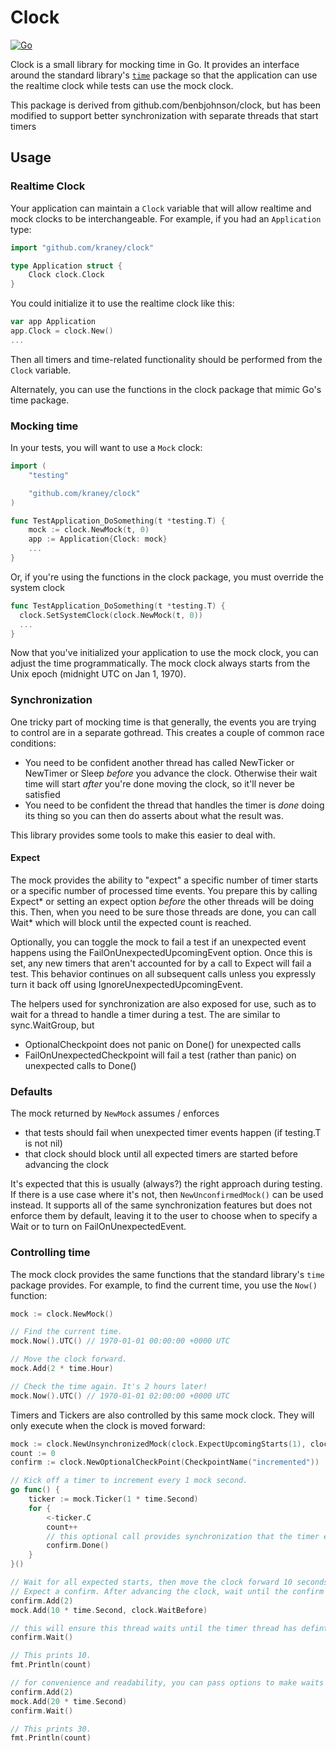 Clock
=====

[![Go](https://github.com/kraney/clock/actions/workflows/go.yml/badge.svg)](https://github.com/kraney/clock/actions/workflows/go.yml)

Clock is a small library for mocking time in Go. It provides an interface
around the standard library's [`time`][time] package so that the application
can use the realtime clock while tests can use the mock clock.

This package is derived from github.com/benbjohnson/clock, but has been modified
to support better synchronization with separate threads that start timers

[time]: http://golang.org/pkg/time/


## Usage

### Realtime Clock

Your application can maintain a `Clock` variable that will allow realtime and
mock clocks to be interchangeable. For example, if you had an `Application` type:

```go
import "github.com/kraney/clock"

type Application struct {
	Clock clock.Clock
}
```

You could initialize it to use the realtime clock like this:

```go
var app Application
app.Clock = clock.New()
...
```

Then all timers and time-related functionality should be performed from the
`Clock` variable.

Alternately, you can use the functions in the clock package that mimic Go's time package.


### Mocking time

In your tests, you will want to use a `Mock` clock:

```go
import (
	"testing"

	"github.com/kraney/clock"
)

func TestApplication_DoSomething(t *testing.T) {
	mock := clock.NewMock(t, 0)
	app := Application{Clock: mock}
	...
}
```

Or, if you're using the functions in the clock package, you must override
the system clock

```go
func TestApplication_DoSomething(t *testing.T) {
  clock.SetSystemClock(clock.NewMock(t, 0))
  ...
}
```

Now that you've initialized your application to use the mock clock, you can
adjust the time programmatically. The mock clock always starts from the Unix
epoch (midnight UTC on Jan 1, 1970).

### Synchronization

One tricky part of mocking time is that generally, the events you are trying to control are
in a separate gothread. This creates a couple of common race conditions:
 * You need to be confident another thread has called NewTicker or NewTimer or
   Sleep _before_ you advance the clock. Otherwise their wait time will start
   _after_ you're done moving the clock, so it'll never be satisfied
 * You need to be confident the thread that handles the timer is _done_ doing its thing
   so you can then do asserts about what the result was.

This library provides some tools to make this easier to deal with.

#### Expect

The mock provides the ability to "expect" a specific number of timer starts or a specific number 
of processed time events. You prepare this by calling Expect* or setting an expect option _before_ 
the other threads will be doing this. Then, when you need to be sure those threads are done, you can
call Wait* which will block until the expected count is reached.

Optionally, you can toggle the mock to fail a test if an unexpected event
happens using the FailOnUnexpectedUpcomingEvent option. Once this is set, any
new timers that aren't accounted for by a call to Expect will fail a test. This
behavior continues on all subsequent calls unless you expressly turn it back
off using IgnoreUnexpectedUpcomingEvent.

The helpers used for synchronization are also exposed for use, such as to wait for a thread
to handle a timer during a test. The are similar to sync.WaitGroup, but
 * OptionalCheckpoint does not panic on Done() for unexpected calls
 * FailOnUnexpectedCheckpoint will fail a test (rather than panic) on unexpected calls to Done()

### Defaults

The mock returned by `NewMock` assumes / enforces
 * that tests should fail when unexpected timer events happen (if testing.T is not nil)
 * that clock should block until all expected timers are started before advancing the clock

It's expected that this is usually (always?) the right approach during testing. If there is
a use case where it's not, then `NewUnconfirmedMock()` can be used instead. It supports all
of the same synchronization features but does not enforce them by default, leaving it to the
user to choose when to specify a Wait or to turn on FailOnUnexpectedEvent.

### Controlling time

The mock clock provides the same functions that the standard library's `time`
package provides. For example, to find the current time, you use the `Now()`
function:

```go
mock := clock.NewMock()

// Find the current time.
mock.Now().UTC() // 1970-01-01 00:00:00 +0000 UTC

// Move the clock forward.
mock.Add(2 * time.Hour)

// Check the time again. It's 2 hours later!
mock.Now().UTC() // 1970-01-01 02:00:00 +0000 UTC
```

Timers and Tickers are also controlled by this same mock clock. They will only
execute when the clock is moved forward:

```go
mock := clock.NewUnsynchronizedMock(clock.ExpectUpcomingStarts(1), clock.FailOnUnexpectedUpcomingEvent(t))
count := 0
confirm := clock.NewOptionalCheckPoint(CheckpointName("incremented"))

// Kick off a timer to increment every 1 mock second.
go func() {
    ticker := mock.Ticker(1 * time.Second)
    for {
        <-ticker.C
        count++
        // this optional call provides synchronization that the timer event has been handled
        confirm.Done()
    }
}()

// Wait for all expected starts, then move the clock forward 10 seconds.
// Expect a confirm. After advancing the clock, wait until the confirm has been seen
confirm.Add(2)
mock.Add(10 * time.Second, clock.WaitBefore)

// this will ensure this thread waits until the timer thread has defintely run and handled the timer event
confirm.Wait()

// This prints 10.
fmt.Println(count)

// for convenience and readability, you can pass options to make waits happen
confirm.Add(2)
mock.Add(20 * time.Second)
confirm.Wait()

// This prints 30.
fmt.Println(count)
```
